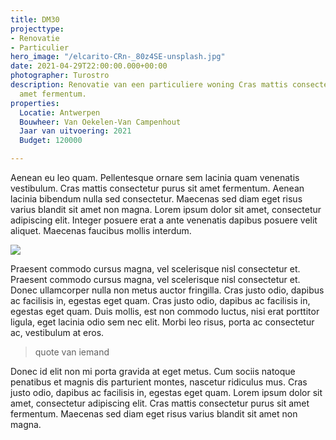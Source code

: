 ```yaml
---
title: DM30
projecttype:
- Renovatie
- Particulier
hero_image: "/elcarito-CRn-_80z4SE-unsplash.jpg"
date: 2021-04-29T22:00:00.000+00:00
photographer: Turostro
description: Renovatie van een particuliere woning Cras mattis consectetur purus sit
  amet fermentum.
properties:
  Locatie: Antwerpen
  Bouwheer: Van Oekelen-Van Campenhout
  Jaar van uitvoering: 2021
  Budget: 120000

---
```

Aenean eu leo quam. Pellentesque ornare sem lacinia quam venenatis vestibulum. Cras mattis consectetur purus sit amet fermentum. Aenean lacinia bibendum nulla sed consectetur. Maecenas sed diam eget risus varius blandit sit amet non magna. Lorem ipsum dolor sit amet, consectetur adipiscing elit. Integer posuere erat a ante venenatis dapibus posuere velit aliquet. Maecenas faucibus mollis interdum.

![](/adrien-olichon--aOsCcTJXWY-unsplash.jpg)

Praesent commodo cursus magna, vel scelerisque nisl consectetur et. Praesent commodo cursus magna, vel scelerisque nisl consectetur et. Donec ullamcorper nulla non metus auctor fringilla. Cras justo odio, dapibus ac facilisis in, egestas eget quam. Cras justo odio, dapibus ac facilisis in, egestas eget quam. Duis mollis, est non commodo luctus, nisi erat porttitor ligula, eget lacinia odio sem nec elit. Morbi leo risus, porta ac consectetur ac, vestibulum at eros.

> quote van iemand

Donec id elit non mi porta gravida at eget metus. Cum sociis natoque penatibus et magnis dis parturient montes, nascetur ridiculus mus. Cras justo odio, dapibus ac facilisis in, egestas eget quam. Lorem ipsum dolor sit amet, consectetur adipiscing elit. Cras mattis consectetur purus sit amet fermentum. Maecenas sed diam eget risus varius blandit sit amet non magna.